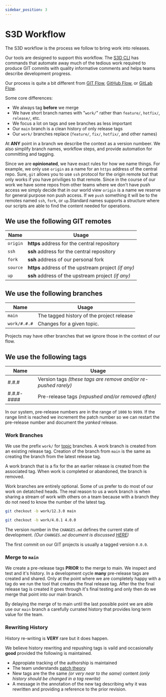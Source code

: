```yaml
---
sidebar_position: 3
---
```

# S3D Workflow
The S3D workflow is the process we follow to bring work into releases.

Our tools are designed to support this workflow. The [S3D
CLI](/docs/source/s3d-cli/) has commands that automate away much of the tedious
work required to produce GIT commits with quality informative comments and
helps teams describe development progress.

Our process is quite a bit different from [GIT
Flow](https://www.atlassian.com/git/tutorials/comparing-workflows/gitflow-workflow),
[GitHub Flow](https://docs.github.com/en/get-started/quickstart/github-flow),
or [GitLab Flow](https://docs.gitlab.com/ee/topics/gitlab_flow.html).

Some core differences:
- We always tag **before** we merge
- We have short branch names with "`work/`" rather than `feature/`, `hotfix/`,
  `release/`, etc.
- We focus a lot on tags and see branches as less important
- Our `main` branch is a clean history of only release tags
- Our `work/` branches replace (`feature/`, `fix/`, `hotfix/`, and other names)

At **ANY** point in a branch we describe the context as a version numbeer. We
also simplify branch names, workflow steps, and provide automation for
committing and tagging.

Since we are **opinionated**, we have exact rules for how we name things. For
example, we only use `origin` as a name for an `https` address of the central
repo. Sure, `git` allows you to use `ssh` protocol for the origin remote but
that only works if you have priviliges to that remote.  Since in the course of
our work we have some repos from other teams where we don't have push access we
simply decide that in our world view `origin` is a name we reserve for general
purpose non push access. If we `push` something it will be to the remotes named
`ssh`, `fork`, or `up`.Standard names supports a structure where our scripts
are able to find the content needed for operations.

## We use the following GIT remotes
| Name     | Usage                                                |
| -------- | ---------------------------------------------------- |
| `origin` | **https** address for the central repository         |
| `ssh`    | **ssh** address for the central repository           |
| `fork`   | **ssh** address of our personal fork                 |
| `source` | **https** address of the upstream project _(if any)_ |
| `up`     | **ssh** address of the upstream project _(if any)_   |

## We use the following branches
| Name         | Usage                                             |
| ------------ | ------------------------------------------------- |
| `main`       | The tagged history of the project release         |
| `work/#.#.#` | Changes for a given topic.                        |

Projects may have other branches that we ignore those in the context of our
flow.

## We use the following tags
| Name       | Usage                                                          |
| ---------- | ---------------------------------------------------------------|
| #.#.#      | Version tags _(these tags are remove and/or re-pushed rarely)_ |
| #.#.#-#### | Pre-release tags _(repushed and/or removed often)_             |

In our system, pre-release numbers are in the range of `1000` to `9999`. If the
range limit is reached we increment the patch number so we can restart the
pre-release number and document the _yanked_ release.

### Work Branches
We use the prefix `work/` for
[topic](https://git-scm.com/docs/gitworkflows#_topic_branches) branches. A work
branch is created from an existing release tag. Creation of the branch from
`main` is the same as creating the branch from the latest release tag.

A work branch that is a fix for the an earlier release is created from the
associated tag. When work is completed or abandoned, the branch is removed.

Work branches are entirely optional. Some of us prefer to do most of our work
on detatched heads. The real reason to us a work branch is when sharing a
stream of work with others on a team because with a branch they do not need to
know the number of the latest tag.

```bash title="New work example"
git checkout -b work/12.3.0 main
```

```bash title="Bug fix example"
git checkout -b work/4.0.1 4.0.0
```

The version number in the `CHANGES.md` defines the current state of
development. _(Our `CHANGES.md` document is discussed
[HERE](./changes))_

The first commit on our GIT projects is usually a tagged version `0.0.0`.

### Merge to `main`
We create a pre-release tags **PRIOR** to the merge to main. We inspect and
test and it's history. In a development cycle **many** pre-release tags are
created and shared. Only at the point where we are completely happy with a tag
do we run the tool that creates the final release tag. After the the final
release tag is created it goes through it's final testing and only then do we
merge that point into our main branch.

By delaying the merge of to main until the last possible point we are able use
our `main` branch a carefully currated history that provides long term value
for the team.

### Rewriting History
History re-writing is **VERY** rare but it does happen.

We believe history rewriting and repushing tags is vaild and occasionally
**good** provided the following is maintained.
- Appropiate tracking of the authorship is maintained
- The team understands [patch theory](https://go.s3d.club/patch)
- New tags are the the same _(or very near to the same)_ content _(only history
  should be changed in a tag rewrite)_
- A message in the annotation of the new tag describing why it was rewritten
  and providing a reference to the prior revision.

